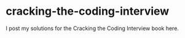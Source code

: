 # cracking-the-coding-interview
I post my solutions for the Cracking the Coding Interview book here. 
